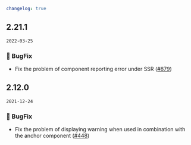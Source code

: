 ```yaml
changelog: true
```

## 2.21.1

`2022-03-25`

### 🐛 BugFix

- Fix the problem of component reporting error under SSR ([#879](https://github.com/mb-design/mb-design-vue/pull/879))


## 2.12.0

`2021-12-24`

### 🐛 BugFix

- Fix the problem of displaying warning when used in combination with the anchor component ([#448](https://github.com/mb-design/mb-design-vue/pull/448))

